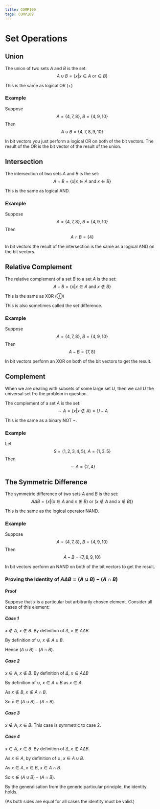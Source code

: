 ```yaml
---
title: COMP109
tags: COMP109
---
```

# Set Operations
## Union
The union of two sets $A$ and $B$ is the set: 
$$A\cup B = \{x\vert x\in A\ \text{or} \in B\}$$

This is the same as logical OR ($+$)

### Example  
Suppose
$$A=\{4,7,8\},\ B=\{4,9,10\}$$ 
Then
$$A\cup B = \{4,7,8,9,10\}$$

In bit vectors you just perform a logical OR on both of the bit vectors. The result of the OR is the bit vector of the result of the union.

## Intersection
The intersection of two sets $A$ and $B$ is the set:
$$A\cap B = \{x\vert x\in A\ \text{and}\ x\in B\}$$

This is the same as logical AND.

### Example
Suppose
$$A=\{4,7,8\},\ B=\{4,9,10\}$$ 
Then
$$A\cap B = \{4\}$$

In bit vectors the result of the intersection is the same as a logical AND on the bit vectors.

## Relative Complement
The relative complement of a set $B$ to a set $A$ is the set:
$$A-B=\{x\vert x\in A\ \text{and}\ x\notin B\}$$

This is the same as XOR ($\oplus$)

This is also sometimes called the set difference.
### Example  
Suppose
$$A=\{4,7,8\},\ B=\{4,9,10\}$$ 
Then
$$A - B = \{7,8\}$$

In bit vectors perform an XOR on both of the bit vectors to get the result.

## Complement
When we are dealing with subsets of some large set $U$, then we call $U$ the universal set fro the problem in question.

The complement of a set $A$ is the set:
$$\sim A=\{x\vert x\notin A\}=U-A$$

This is the same as a binary NOT $\neg$.

### Example
Let
$$S=\langle1,2,3,4,5\rangle,\ A=\{1,3,5\}$$
Then
$$\sim A = \{2,4\}$$

## The Symmetric Difference
The symmetric difference of two sets $A$ and $B$ is the set:
$$A\Delta B=\{x\vert (x\in A\ \text{and}\ x \notin B)\ \text{or}\ (x\notin A\ \text{and}\ x \notin B)\} $$

This is the same as the logical operator NAND.

### Example  
Suppose
$$A=\{4,7,8\},\ B=\{4,9,10\}$$ 
Then
$$A - B = \{7,8,9,10\}$$

In bit vectors perform an NAND on both of the bit vectors to get the result.

### Proving the Identity of $A\Delta B=(A\cup B)-(A\cap B)$
#### Proof
Suppose that $x$ is a particular but arbitrarily chosen element. Consider all cases of this element:

##### Case 1
$x\notin A,\ x\notin B$. By definition of $\Delta,\ x\notin A\Delta B$.

By definition of $\cup,\ x\notin A\cup B$.

Hence $(A\cup B)-(A\cap B)$.

##### Case 2
$x\in A,\ x\notin B$. By definition of $\Delta,\ x\in A\Delta B$

By definition of $\cup,\ x\in A\cup B$ as $x\in A$. 

As $x\notin B,\ x\notin A\cap B$. 

So $x\in(A\cup B)-(A\cap B)$.

##### Case 3
$x\notin A,\ x\in B$. This case is symmetric to case 2.

##### Case 4
$x\in A,\ x\in B$. By definition of $\Delta,\ x\notin A\Delta B$.

As $x\in A$, by definition of $\cup,\ x\in A\cup B$.

As $x\in A,\ x\in B,\ x\in A\cap B$.

So $x\notin (A\cup B)-(A\cap B)$.

By the generalisation from the generic particular principle, the identity holds.

(As both sides are equal for all cases the identity must be valid.)